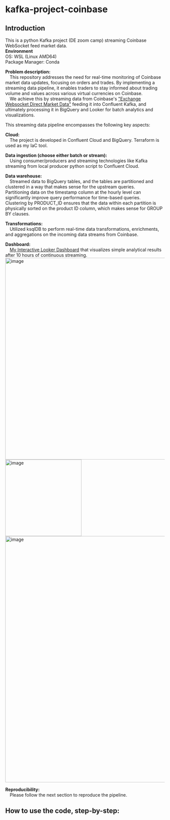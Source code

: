 # kafka-project-coinbase
## Introduction  
This is a python Kafka project (DE zoom camp) streaming Coinbase WebSocket feed market data.  
**Environment**  
OS: WSL (Linux AMD64)  
Package Manager: Conda  

**Problem description:**  
	&emsp;This repository addresses the need for real-time monitoring of Coinbase market data updates, focusing on orders and trades. By implementing a streaming data pipeline, it enables traders to stay informed about trading volume and values across various virtual currencies on Coinbase.    
	&emsp;We achieve this by streaming data from Coinbase's ["Exchange Websocket Direct Market Data"](https://docs.cloud.coinbase.com/exchange/docs/websocket-overview) feeding it into Confluent Kafka, and ultimately processing it in BigQuery and Looker for batch analytics and visualizations.  


This streaming data pipeline encompasses the following key aspects:  

**Cloud:**  
	&emsp;The project is developed in Confluent Cloud and BigQuery. Terraform is used as my IaC tool.  
 
**Data ingestion (choose either batch or stream):**  
	&emsp;Using consumer/producers and streaming technologies like Kafka streaming from local producer python script to Confluent Cloud.  
 
**Data warehouse:**   
	&emsp;Streamed data to BigQuery tables, and the tables are partitioned and clustered in a way that makes sense for the upstream queries.   
  Partitioning data on the timestamp column at the hourly level can significantly improve query performance for time-based queries.   
  Clustering by PRODUCT_ID ensures that the data within each partition is physically sorted on the product ID column, which makes sense for GROUP BY clauses.   
  
**Transformations:**   
	&emsp;Utilized ksqlDB to perform real-time data transformations, enrichments, and aggregations on the incoming data streams from Coinbase.   
 
**Dashboard:**   
	&emsp;[My Interactive Looker Dashboard](https://lookerstudio.google.com/reporting/3711d375-9496-4ce0-be5b-46e5345048c6) that visualizes simple analytical results after 10 hours of continuous streaming.   
<img width="635" alt="image" src="https://github.com/josephj1o4e1/kafka-project-coinbase/assets/13396370/f4bc361d-9837-4c86-b810-7285fb1c44fe">
<img width="241" alt="image" src="https://github.com/josephj1o4e1/kafka-project-coinbase/assets/13396370/454c4a59-851a-4560-bcaa-8420dbefaa88">
<img width="775" alt="image" src="https://github.com/josephj1o4e1/kafka-project-coinbase/assets/13396370/14b9f89f-f61f-4a1a-a662-efc63152099c">


 
**Reproducibility:**  
	&emsp;Please follow the next section to reproduce the pipeline.    
 

## How to use the code, step-by-step:   

